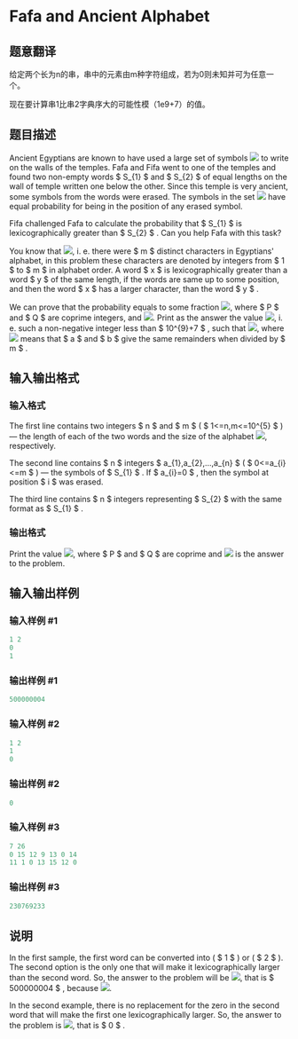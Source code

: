 # Fafa and Ancient Alphabet

## 题意翻译

给定两个长为n的串，串中的元素由m种字符组成，若为0则未知并可为任意一个。

现在要计算串1比串2字典序大的可能性模（1e9+7）的值。

## 题目描述

Ancient Egyptians are known to have used a large set of symbols ![](https://cdn.luogu.com.cn/upload/vjudge_pic/CF935D/9d7de2306d9a860acda322166418d2eb2e3f0f44.png) to write on the walls of the temples. Fafa and Fifa went to one of the temples and found two non-empty words $ S_{1} $ and $ S_{2} $ of equal lengths on the wall of temple written one below the other. Since this temple is very ancient, some symbols from the words were erased. The symbols in the set ![](https://cdn.luogu.com.cn/upload/vjudge_pic/CF935D/9d7de2306d9a860acda322166418d2eb2e3f0f44.png) have equal probability for being in the position of any erased symbol.

Fifa challenged Fafa to calculate the probability that $ S_{1} $ is lexicographically greater than $ S_{2} $ . Can you help Fafa with this task?

You know that ![](https://cdn.luogu.com.cn/upload/vjudge_pic/CF935D/ef268df96da9b2e5c8e0a535fddc8c6d2cd6ef3b.png), i. e. there were $ m $ distinct characters in Egyptians' alphabet, in this problem these characters are denoted by integers from $ 1 $ to $ m $ in alphabet order. A word $ x $ is lexicographically greater than a word $ y $ of the same length, if the words are same up to some position, and then the word $ x $ has a larger character, than the word $ y $ .

We can prove that the probability equals to some fraction ![](https://cdn.luogu.com.cn/upload/vjudge_pic/CF935D/f3d3518082efa9b78c1dfc7f1e277e49a9674698.png), where $ P $ and $ Q $ are coprime integers, and ![](https://cdn.luogu.com.cn/upload/vjudge_pic/CF935D/9d39e8956ca5ae36ed529a9998b81f8c971b6e39.png). Print as the answer the value ![](https://cdn.luogu.com.cn/upload/vjudge_pic/CF935D/9db35f1977f217526a6ba86931500db815df9867.png), i. e. such a non-negative integer less than $ 10^{9}+7 $ , such that ![](https://cdn.luogu.com.cn/upload/vjudge_pic/CF935D/377c132d9f19a05fde19ac3441d728f7ce7dc195.png), where ![](https://cdn.luogu.com.cn/upload/vjudge_pic/CF935D/067e520c210c31f6438c25961d459da6fb1e4454.png) means that $ a $ and $ b $ give the same remainders when divided by $ m $ .

## 输入输出格式

### 输入格式

The first line contains two integers $ n $ and $ m $ ( $ 1<=n,m<=10^{5} $ ) — the length of each of the two words and the size of the alphabet ![](https://cdn.luogu.com.cn/upload/vjudge_pic/CF935D/9d7de2306d9a860acda322166418d2eb2e3f0f44.png), respectively.

The second line contains $ n $ integers $ a_{1},a_{2},...,a_{n} $ ( $ 0<=a_{i}<=m $ ) — the symbols of $ S_{1} $ . If $ a_{i}=0 $ , then the symbol at position $ i $ was erased.

The third line contains $ n $ integers representing $ S_{2} $ with the same format as $ S_{1} $ .

### 输出格式

Print the value ![](https://cdn.luogu.com.cn/upload/vjudge_pic/CF935D/409150ea0aec421ee48df6cd56fed827ad4a4771.png), where $ P $ and $ Q $ are coprime and ![](https://cdn.luogu.com.cn/upload/vjudge_pic/CF935D/f3d3518082efa9b78c1dfc7f1e277e49a9674698.png) is the answer to the problem.

## 输入输出样例

### 输入样例 #1

```cpp
1 2
0
1

```
### 输出样例 #1

```cpp
500000004

```
### 输入样例 #2

```cpp
1 2
1
0

```
### 输出样例 #2

```cpp
0

```
### 输入样例 #3

```cpp
7 26
0 15 12 9 13 0 14
11 1 0 13 15 12 0

```
### 输出样例 #3

```cpp
230769233

```
## 说明

In the first sample, the first word can be converted into ( $ 1 $ ) or ( $ 2 $ ). The second option is the only one that will make it lexicographically larger than the second word. So, the answer to the problem will be ![](https://cdn.luogu.com.cn/upload/vjudge_pic/CF935D/6816555efb79ba88b199193ab2e0de2995d92d86.png), that is $ 500000004 $ , because ![](https://cdn.luogu.com.cn/upload/vjudge_pic/CF935D/6da52dcf52e727f86b710fd73b86d4595daebaef.png).

In the second example, there is no replacement for the zero in the second word that will make the first one lexicographically larger. So, the answer to the problem is ![](https://cdn.luogu.com.cn/upload/vjudge_pic/CF935D/286eb02d12e6632b3327f1c14fd5fd72758c676f.png), that is $ 0 $ .

